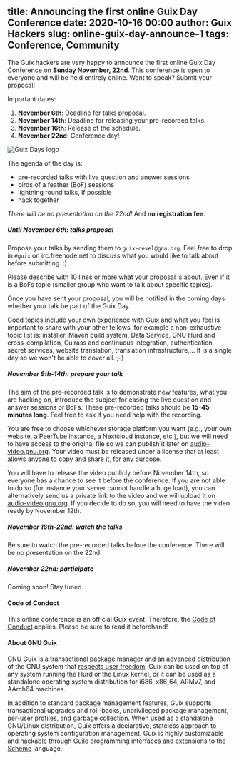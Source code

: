 title: Announcing the first online Guix Day Conference
date: 2020-10-16 00:00
author: Guix Hackers
slug: online-guix-day-announce-1
tags: Conference, Community
---

The Guix hackers are very happy to announce the first online Guix Day
Conference on **Sunday November, 22nd**.  This conference is open to everyone
and will be held entirely online.  Want to speak?  Submit your proposal!

Important dates:

1. **November 6th**: Deadline for talks proposal.
1. **November 14th**: Deadline for releasing your pre-recorded talks.
1. **November 16th**: Release of the schedule.
1. **November 22nd**: Conference day!

![Guix Days logo](/static/blog/img/Guix-Days-online-2020.png)

The agenda of the day is:

 - pre-recorded talks with live question and answer sessions
 - birds of a feather (BoF) sessions
 - lightning round talks, if possible
 - hack together

*There will be no presentation on the 22nd!* And **no registration fee**.

##### Until November 6th: talks proposal

Propose your talks by sending them to `guix-devel@gnu.org`.  Feel free to drop
in `#guix` on irc.freenode.net to discuss what you would like to talk about
before submitting. :)

Please describe with 10 lines or more what your proposal is about.  Even if it
is a BoFs topic (smaller group who want to talk about specific topics).

Once you have sent your proposal, you will be notified in the coming days
whether your talk be part of the Guix Day.

Good topics include your own experience with Guix and what you feel is
important to share with your other fellows, for example a non-exhaustive topic
list is: installer, Maven build system, Data Service, GNU Hurd and
cross-compilation, Cuirass and continuous integration, authentication, secret
services, website translation, translation infrastructure,…  It is a single
day so we won't be able to cover all. ;-)


##### November 9th-14th: prepare your talk

The aim of the pre-recorded talk is to demonstrate new features, what you are
hacking on, introduce the subject for easing the live question and answer
sessions or BoFs.  These pre-recorded talks should be **15-45 minutes
long**.  Feel free to ask if you need help with the recording.

You are free to choose whichever storage platform you want (e.g., your own
website, a PeerTube instance, a Nextcloud instance, etc.), but we will need to
have access to the original file so we can publish it later on
[audio-video.gnu.org](https://audio-video.gnu.org).  Your video must be
released under a license that at least allows anyone to copy and share it, for
any purpose.

You will have to release the video publicly before November 14th, so everyone
has a chance to see it before the conference.  If you are not able to do so
(for instance your server cannot handle a huge load), you can alternatively
send us a private link to the video and we will upload it on
[audio-video.gnu.org](https://audio-video.gnu.org).  If you decide to do so,
you will need to have the video ready by November 12th.


##### November 16th-22nd: watch the talks

Be sure to watch the pre-recorded talks before the conference.  There will be
no presentation on the 22nd.


##### November 22nd: participate

Coming soon!  Stay tuned.


#### Code of Conduct

This online conference is an official Guix event.  Therefore, the [Code of
Conduct](http://git.savannah.gnu.org/cgit/guix.git/tree/CODE-OF-CONDUCT)
applies.  Please be sure to read it beforehand!

#### About GNU Guix

[GNU Guix](https://www.gnu.org/software/guix) is a transactional package
manager and an advanced distribution of the GNU system that [respects
user
freedom](https://www.gnu.org/distros/free-system-distribution-guidelines.html).
Guix can be used on top of any system running the Hurd or the Linux
kernel, or it can be used as a standalone operating system distribution
for i686, x86_64, ARMv7, and AArch64 machines.

In addition to standard package management features, Guix supports
transactional upgrades and roll-backs, unprivileged package management,
per-user profiles, and garbage collection.  When used as a standalone
GNU/Linux distribution, Guix offers a declarative, stateless approach to
operating system configuration management.  Guix is highly customizable
and hackable through [Guile](https://www.gnu.org/software/guile)
programming interfaces and extensions to the
[Scheme](http://schemers.org) language.
